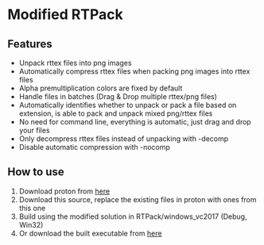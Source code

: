 # Modified RTPack

## Features
* Unpack rttex files into png images
* Automatically compress rttex files when packing png images into rttex files
* Alpha premultiplication colors are fixed by default
* Handle files in batches (Drag & Drop multiple rttex/png files)
* Automatically identifies whether to unpack or pack a file based on extension, is able to pack and unpack mixed png/rttex files
* No need for command line, everything is automatic, just drag and drop your files
* Only decompress rttex files instead of unpacking with -decomp
* Disable automatic compression with -nocomp


## How to use
  1. Download proton from [here](https://github.com/SethRobinson/proton/)
  1. Download this source, replace the existing files in proton with ones from this one
  1. Build using the modified solution in RTPack/windows_vc2017 (Debug, Win32)
  1. Or download the built executable from [here]()

